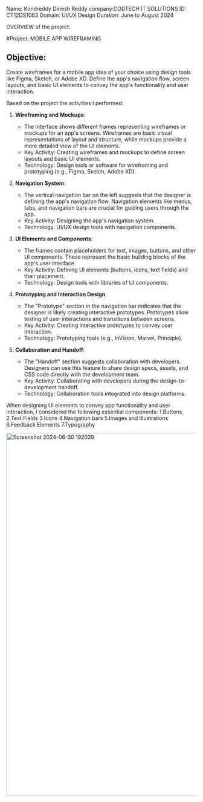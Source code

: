 Name: Kondreddy Dinesh Reddy
company:CODTECH IT SOLUTIONS
ID: CT12DS1063
Domain: UI/UX Design
Duration: June to August 2024

OVERVIEW of the project:

#Project: MOBILE APP WIREFRAMING

## Objective:
Create wireframes for a mobile app idea of your choice using design tools like Figma, Sketch, or Adobe XD. Define the app's navigation flow, screen layouts, and basic UI elements to convey the app's functionality and user interaction.

Based on the project the activities I performed:
1. **Wireframing and Mockups**:
   - The interface shows different frames representing wireframes or mockups for an app's screens. Wireframes are basic visual representations of layout and structure, while mockups provide a more detailed view of the UI elements.
   - Key Activity: Creating wireframes and mockups to define screen layouts and basic UI elements.
   - Technology: Design tools or software for wireframing and prototyping (e.g., Figma, Sketch, Adobe XD).

2. **Navigation System**:
   - The vertical navigation bar on the left suggests that the designer is defining the app's navigation flow. Navigation elements like menus, tabs, and navigation 
     bars are crucial for guiding users through the app.
   - Key Activity: Designing the app's navigation system.
   - Technology: UI/UX design tools with navigation components.

3. **UI Elements and Components**:
   - The frames contain placeholders for text, images, buttons, and other UI components. These represent the basic building blocks of the app's user interface.
   - Key Activity: Defining UI elements (buttons, icons, text fields) and their placement.
   - Technology: Design tools with libraries of UI components.

4. **Prototyping and Interaction Design**:
   - The "Prototype" section in the navigation bar indicates that the designer is likely creating interactive prototypes. Prototypes allow testing of user 
     interactions and transitions between screens.
   - Key Activity: Creating interactive prototypes to convey user interaction.
   - Technology: Prototyping tools (e.g., InVision, Marvel, Principle).

5. **Collaboration and Handoff**:
   - The "Handoff" section suggests collaboration with developers. Designers can use this feature to share design specs, assets, and CSS code directly with the development team.
   - Key Activity: Collaborating with developers during the design-to-development handoff.
   - Technology: Collaboration tools integrated into design platforms.
  
When designing UI elements to convey app functionality and user interaction, I considered the following essential components:
1.Buttons
2.Text Fields
3.Icons
4.Navigation bars
5.Images and Illustrations
6.Feedback Elements
7.Typography

<img width="960" alt="Screenshot 2024-06-30 192039" src="https://github.com/dines86/CODTECH-Task2/assets/174235029/bf8657c9-cd47-4702-b4be-772fe5b30ea6">
